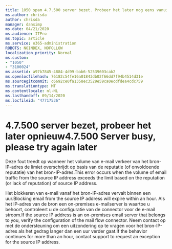 ```yaml
---
title: 1050 spam 4.7.500 server bezet. Probeer het later nog eens vanuit [XXX.XXX.XXX.XXX]
ms.author: chrisda
author: chrisda
manager: dansimp
ms.date: 04/21/2020
ms.audience: ITPro
ms.topic: article
ms.service: o365-administration
ROBOTS: NOINDEX, NOFOLLOW
localization_priority: Normal
ms.custom:
- "1050"
- "3100024"
ms.assetid: a97b7845-4884-4d99-bab6-52539603cab2
ms.openlocfilehash: 76182c54fe16a01843db02f66dd7f94b4514d31e
ms.sourcegitcommit: c6692ce0fa1358ec3529e59ca0ecdfdea4cdc759
ms.translationtype: MT
ms.contentlocale: nl-NL
ms.lasthandoff: 09/14/2020
ms.locfileid: "47717536"
---
```

# <a name="47500-server-busy-please-try-again-later"></a><span data-ttu-id="57c11-103">4.7.500 server bezet, probeer het later opnieuw</span><span class="sxs-lookup"><span data-stu-id="57c11-103">4.7.500 Server busy, please try again later</span></span>

<span data-ttu-id="57c11-104">Deze fout treedt op wanneer het volume van e-mail verkeer van het bron-IP-adres de limiet overschrijdt op basis van de reputatie (of onvoldoende reputatie) van het bron-IP-adres.</span><span class="sxs-lookup"><span data-stu-id="57c11-104">This error occurs when the volume of email traffic from the source IP address exceeds the limit based on the reputation (or lack of reputation) of source IP address.</span></span>

<span data-ttu-id="57c11-105">Het blokkeren van e-mail vanaf het bron-IP-adres vervalt binnen een uur.</span><span class="sxs-lookup"><span data-stu-id="57c11-105">Blocking email from the source IP address will expire within an hour.</span></span> <span data-ttu-id="57c11-106">Als het IP-adres van de bron een on-premises e-mailserver is waartoe u behoort, controleert u de configuratie van de connector voor de e-mail stroom.</span><span class="sxs-lookup"><span data-stu-id="57c11-106">If the source IP address is an on-premises email server that belongs to you, verify the configuration of the mail flow connector.</span></span> <span data-ttu-id="57c11-107">Neem contact op met de ondersteuning om een uitzondering op te vragen voor het bron-IP-adres als het gedrag langer dan een uur verder gaat.</span><span class="sxs-lookup"><span data-stu-id="57c11-107">If the behavior continues for more than an hour, contact support to request an exception for the source IP address.</span></span>
